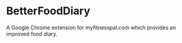 BetterFoodDiary
===============

A Google Chrome extension for myfitnesspal.com which provides an improved food diary.